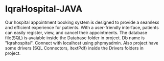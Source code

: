 # IqraHospital-JAVA
Our hospital appointment booking system is designed to provide a seamless and efficient experience for patients. With a user-friendly interface, patients can easily register, view, and cancel their appointments. 
The database file(SQL) is avaiable inside the Database folder in project. 
Db name is "Iqrahospital".
Connect with localhost using phpmyadmin.
Also project have some drivers (SQL Connectors, itextPdf) inside the Drivers folders in project.
